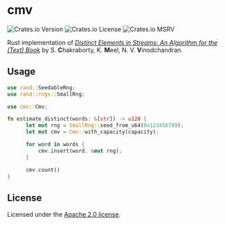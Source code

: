 # cmv

![Crates.io Version](https://img.shields.io/crates/v/cmv)
![Crates.io License](https://img.shields.io/crates/l/cmv)
![Crates.io MSRV](https://img.shields.io/crates/msrv/cmv)

Rust implementation of [_Distinct Elements in Streams: An Algorithm for the (Text) Book_](https://arxiv.org/pdf/2301.10191) by S. **C**hakraborty, K. **M**eel, N. V. **V**inodchandran.

## Usage

```rust
use rand::SeedableRng;
use rand::rngs::SmallRng;

use cmv::Cmv;

fn estimate_distinct(words: &[str]) -> u128 {
      let mut rng = SmallRng::seed_from_u64(0x123456789);
      let mut cmv = Cmv::with_capacity(capacity);

      for word in words {
          cmv.insert(word, &mut rng);
      }

      cmv.count()
}
```

## License

Licensed under the [Apache 2.0 license](./LICENSE.md).
